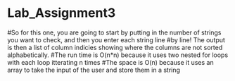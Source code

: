 # Lab_Assignment3

#So for this one, you are going to start by putting in the number of strings you want to check, and then you enter each string line 
#by line! The output is then a list of column indicies showing where the columns are not sorted alphabetically. 
#The run time is O(n*n) because it uses two nested for loops with each loop itterating n times
#The space is O(n) because it uses an array to take the input of the user and store them in a string
